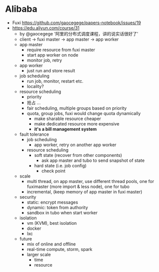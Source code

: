 # Alibaba

- Fuxi https://github.com/gaocegege/papers-notebook/issues/19
- https://edu.aliyun.com/course/31
  - by @gaocegege '阿里的分布式调度课程，讲的说实话很好了'
  - client -> fuxi master -> app master -> app worker
  - app master 
    - require resource from fuxi master
    - start app worker on node
    - monitor job, retry
  - app worker
    - just run and store result
  - job scheduling
    - run job, monitor, restart etc.
    - locality?
  - resource scheduling
    - priority
    - 抢占 ...
    - fair scheduling, multiple groups based on priority
    - quota, group jobs, fuxi would change quota dynamically
       - make sharable resource cheaper
       - make dedicated resource more expensive
       - **it's a bill management system** 
  - fault tolerance
    - job scheduling
      - app worker, retry on another app worker
    - resource scheduling
      - soft state (recover from other components)
        - ask app master and tubo to send snapshot of state
      - hard state (i.e. job config)
        - check point
  - scale
    - multi thread, on app master, use different thread pools, one for fuximaster (more import & less node), one for tubo
    - incremental, (keep memory of app master in fuxi master)
  - security
    - static: encrypt messages
    - dynamic: token from authority
    - sandbox in tubo when start worker
  - isolation
    - vm (KVM), best isolation
    - docker
    - lxc
  - future
    - mix of online and offline
    - real-time compute, storm, spark
    - larger scale
      - time
      - resource